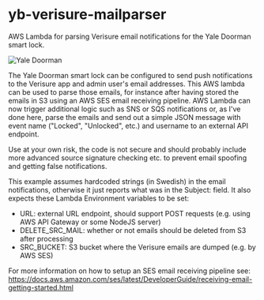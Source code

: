 # yb-verisure-mailparser
AWS Lambda for parsing Verisure email notifications for the Yale Doorman smart lock. 

![Yale Doorman](https://www.yale.se/presets/product-slideshow/Yale/YaleSE/produkter/entredorr/Doorman%20Beslag%20utsida%20-%20364682.jpg)

The Yale Doorman smart lock can be configured to send push notifications to the Verisure app and admin user's email addresses. This AWS lambda can be used to parse those emails, for instance after having stored the emails in S3 using an AWS SES email receiving pipeline. AWS Lambda can now trigger additional logic such as SNS or SQS notifications or, as I've done here, parse the emails and send out a simple JSON message with event name ("Locked", "Unlocked", etc.) and username to an external API endpoint.

Use at your own risk, the code is not secure and should probably include more advanced source signature checking etc. to prevent email spoofing and getting false notifications.

This example assumes hardcoded strings (in Swedish) in the email notifications, otherwise it just reports what was in the Subject: field. It also expects these Lambda Environment variables to be set:
* URL: external URL endpoint, should support POST requests (e.g. using AWS API Gateway or some NodeJS server) 
* DELETE_SRC_MAIL: whether or not emails should be deleted from S3 after processing
* SRC_BUCKET: S3 bucket where the Verisure emails are dumped (e.g. by AWS SES)

For more information on how to setup an SES email receiving pipeline see: https://docs.aws.amazon.com/ses/latest/DeveloperGuide/receiving-email-getting-started.html
